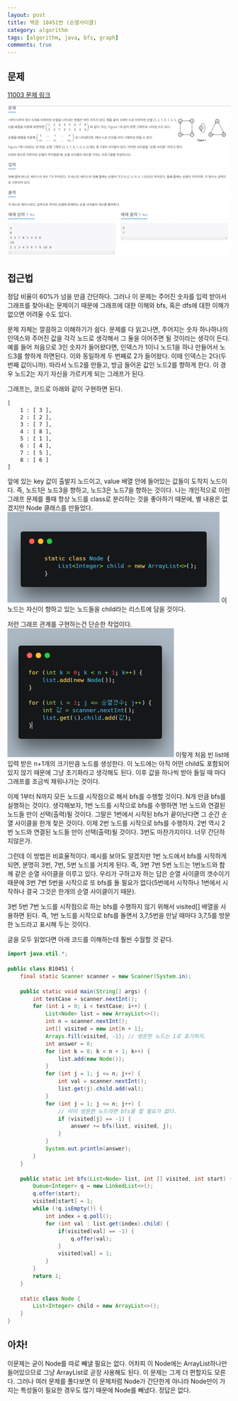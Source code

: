 ```yaml
---
layout: post
title: 백준 10451번 (순열사이클)
category: algorithm
tags: [algorithm, java, bfs, graph]
comments: true
---
```


## 문제
[11003 문제 링크](https://www.acmicpc.net/problem/10451)

![profile](/public/img/algo/10451_1.PNG)

## 접근법
정답 비율이 60%가 넘을 만큼 간단하다. 그러나 이 문제는 주어진 숫자를 입력 받아서 그래프를 찾아내는 문제이기 때문에 그래프에 대한 이해와 bfs, 혹은 dfs에 대한 이해가 없으면 어려울 수도 있다. 

문제 자체는 깔끔하고 이해하기가 쉽다. 문제를 다 읽고나면, 주어지는 숫자 하나하나의 인덱스와 주어진 값을 각각 노드로 생각해서 그 둘을 이어주면 될 것이라는 생각이 든다. 예를 들어 처음으로 3인 숫자가 들어왔다면, 인덱스가 1이니 노드1을 하나 만들어서 노드3를 향하게 하면된다. 이와 동일하게 두 번째로 2가 들어왔다. 이때 인덱스는 2다(두번째 값이니까). 따라서 노드2를 만들고, 방금 들어온 값인 노드2를 향하게 한다. 이 경우 노드2는 자기 자신을 가르키게 되는 그래프가 된다.


그래프는, 코드로 아래와 같이 구현하면 된다.
```
[
    1 : [ 3 ],
    2 : [ 2 ],
    3 : [ 7 ],
    4 : [ 8 ],
    5 : [ 1 ],
    6 : [ 4 ],
    7 : [ 5 ],
    8 : [ 6 ]
]
```
앞에 있는 key 값이 출발지 노드이고, value 배열 안에 들어있는 값들이 도착지 노드이다. 즉, 노드1은 노드3을 향하고, 노드3은 노드7을 향하는 것이다. 나는 개인적으로 이런 그래프 문제를 풀때 항상 노드를 class로 분리하는 것을 좋아하기 때문에, 별 내용은 없겠지만 Node 클래스를 만들었다. 
![profile](/public/img/algo/10451_2.PNG)
이 노드는 자신이 향하고 있는 노드들을 child라는 리스트에 담을 것이다.

저런 그래프 관계를 구현하는건 단순한 작업이다. 
![profile](/public/img/algo/10451_3.PNG)
이렇게 처음 빈 list에 입력 받은 n+1개의 크기만큼 노드를 생성한다. 이 노드에는 아직 어떤 child도 포함되어있지 않기 때문에 그냥 초기화라고 생각해도 된다. 이후 값을 하나씩 받아 들일 때 마다 그래프를 조금씩 채워나가는 것이다.

이제 1부터 N까지 모든 노드를 시작점으로 해서 bfs를 수행할 것이다. N개 만큼 bfs를 실행하는 것이다. 생각해보자, 1번 노드를 시작으로 bfs를 수행하면 1번 노드와 연결된 노드들 만이 선택(출력)될 것이다. 그말은 1번에서 시작된 bfs가 끝이난다면 그 순간 순열 사이클을 한개 찾은 것이다. 이제 2번 노드를 시작으로 bfs를 수행하자. 2번 역시 2번 노드와 연결된 노드들 만이 선택(출력)될 것이다. 3번도 마찬가지이다. 너무 간단하지않은가.

그런데 이 방법은 비효율적이다. 예시를 보아도 알겠지만 1번 노드에서 bfs를 시작하게 되면, 분명히 3번, 7번, 5번 노드를 거치게 된다. 즉, 3번 7번 5번 노드는 1번노드와 함께 같은 순열 사이클을 이루고 있다. 우리가 구하고자 하는 답은 순열 사이클의 갯수이기 때문에 3번 7번 5번을 시작으로 또 bfs를 돌 필요가 없다(5번에서 시작하나 1번에서 시작하나 결국 그것은 한개의 순열 사이클이기 때문). 

3번 5번 7번 노드를 시작점으로 하는 bfs를 수행하지 않기 위해서 visited[] 배열을 사용하면 된다. 즉, 1번 노드를 시작으로 bfs를 돌면서 3,7,5번을 만날 때마다 3,7,5를 방문한 노드라고 표시해 두는 것이다.

글을 모두 읽었다면 아래 코드를 이해하는데 훨씬 수월할 것 같다.

```java
import java.util.*;

public class B10451 {
    final static Scanner scanner = new Scanner(System.in);

    public static void main(String[] args) {
        int testCase = scanner.nextInt();
        for (int i = 0; i < testCase; i++) {
            List<Node> list = new ArrayList<>();
            int n = scanner.nextInt();
            int[] visited = new int[n + 1];
            Arrays.fill(visited, -1); // 방문한 노드는 1로 표기하자.
            int answer = 0;
            for (int k = 0; k < n + 1; k++) {
                list.add(new Node());
            }
            for (int j = 1; j <= n; j++) {
                int val = scanner.nextInt();
                list.get(j).child.add(val);
            }
            for (int j = 1; j <= n; j++) {
                // 이미 방문한 노드라면 bfs를 할 필요가 없다.
                if (visited[j] == -1) {
                    answer += bfs(list, visited, j);
                }
            }
            System.out.println(answer);
        }
    }

    public static int bfs(List<Node> list, int [] visited, int start) {
        Queue<Integer> q = new LinkedList<>();
        q.offer(start);
        visited[start] = 1;
        while (!q.isEmpty()) {
            int index = q.poll();
            for (int val : list.get(index).child) {
                if(visited[val] == -1) {
                    q.offer(val);
                }
                visited[val] = 1;
            }
        }
        return 1;
    }

    static class Node {
        List<Integer> child = new ArrayList<>();
    }
}
```

## 아차!
이문제는 굳이 Node를 따로 빼낼 필요는 없다. 어차피 이 Node에는 ArrayList하나만 들어있으므로 그냥 ArrayList로 곧장 사용해도 된다. 이 문제는 그게 더 편할지도 모른다. 그러나 여러 문제를 풀다보면 이 문제처럼 Node가 간단한게 아니라 Node만이 가지는 특성들이 필요한 경우도 많기 때문에 Node를 빼냈다. 정답은 없다.